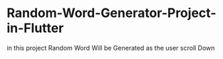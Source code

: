 # Random-Word-Generator-Project-in-Flutter
in this project Random Word Will be Generated as the user scroll Down
